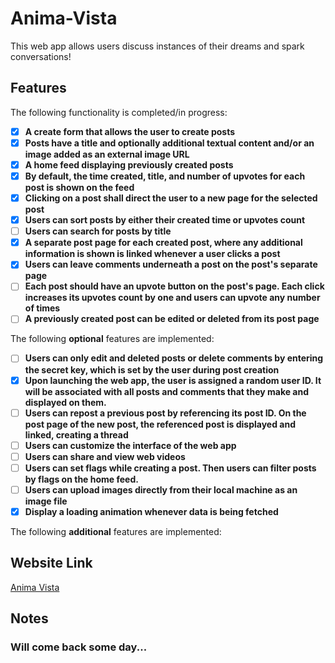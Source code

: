 # Anima-Vista

This web app allows users discuss instances of their dreams and spark conversations!

## Features

The following functionality is completed/in progress:

- [X] **A create form that allows the user to create posts**
- [X] **Posts have a title and optionally additional textual content and/or an image added as an external image URL**
- [X] **A home feed displaying previously created posts**
- [X] **By default, the time created, title, and number of upvotes for each post is shown on the feed**
- [X] **Clicking on a post shall direct the user to a new page for the selected post**
- [X] **Users can sort posts by either their created time or upvotes count**
- [ ] **Users can search for posts by title**
- [X] **A separate post page for each created post, where any additional information is shown is linked whenever a user clicks a post**
- [X] **Users can leave comments underneath a post on the post's separate page**
- [ ] **Each post should have an upvote button on the post's page. Each click increases its upvotes count by one and users can upvote any number of times**
- [ ] **A previously created post can be edited or deleted from its post page**

The following **optional** features are implemented:

- [ ] **Users can only edit and deleted posts or delete comments by entering the secret key, which is set by the user during post creation**
- [X] **Upon launching the web app, the user is assigned a random user ID. It will be associated with all posts and comments that they make and displayed on them.**
- [ ] **Users can repost a previous post by referencing its post ID. On the post page of the new post, the referenced post is displayed and linked, creating a thread**
- [ ] **Users can customize the interface of the web app**
- [ ] **Users can share and view web videos**
- [ ] **Users can set flags while creating a post. Then users can filter posts by flags on the home feed.**
- [ ] **Users can upload images directly from their local machine as an image file**
- [X] **Display a loading animation whenever data is being fetched**

The following **additional** features are implemented:

## Website Link
[Anima Vista ](https://anima-vista.netlify.app/)

## Notes

### Will come back some day...
